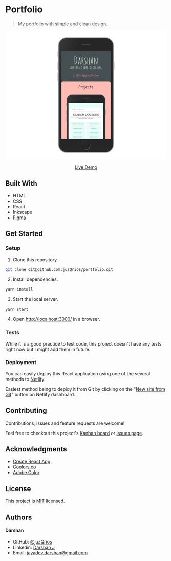 # Portfolio

> My portfolio with simple and clean design.

[//]: # (Screenshot, Application concept art etc)
![Screenshot](./screenshot.png)

[//]: # (Live Demo link)
<p align="center">
  <a href="https://darshanjayadev.netlify.app/">Live Demo</a>
</p>

## Built With

* HTML
* CSS
* React
* Inkscape
* [Figma](https://www.figma.com/file/EugmXUkMVSBC4JCLrvJ8u5/Portfolio?node-id=0%3A1)

## Get Started

### Setup

1. Clone this repository.

```bash
git clone git@github.com:juzQrios/portfolio.git
```

2. Install dependencies.

```bash
yarn install
```

3. Start the local server.

```bash
yarn start
```

4. Open <http://localhost:3000/> in a browser.

### Tests

While it is a good practice to test code, this project doesn't have any tests right now but I might add them in future.

### Deployment

You can easily deploy this React application using one of the several methods to [Netlify](https://www.netlify.com).

Easiest method being to deploy it from Git by clicking on the "[New site from Git](https://app.netlify.com/start)" button on Netlify dashboard.

## Contributing

Contributions, issues and feature requests are welcome!

Feel free to checkout this project's [Kanban board](https://github.com/juzQrios/portfolio/projects/1) or [issues page](https://github.com/juzQrios/portfolio/issues).

## Acknowledgments

* [Create React App](https://github.com/facebook/create-react-app)
* [Coolors.co](https://coolors.co/)
* [Adobe Color](https://color.adobe.com/create)

## License

This project is [MIT](./LICENSE) licensed.

## Authors

#### Darshan

* GitHub: [@juzQrios](https://github.com/juzQrios)
* Linkedin: [Darshan J](https://www.linkedin.com/in/jayadevdarshan/)
* Email: <jayadev.darshan@gmail.com>
